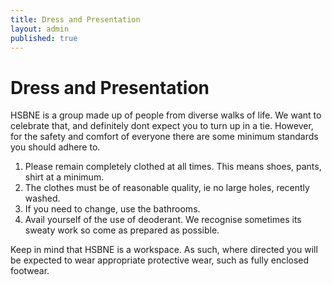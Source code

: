 ```yaml
---
title: Dress and Presentation
layout: admin
published: true
---
```


# Dress and Presentation

HSBNE is a group made up of people from diverse walks of life. We want to celebrate that, and definitely dont expect you to turn up in a tie. However, for the safety and comfort of everyone there are some minimum standards you should adhere to.

1. Please remain completely clothed at all times. This means shoes, pants, shirt at a minimum.
2. The clothes must be of reasonable quality, ie no large holes, recently washed.
3. If you need to change, use the bathrooms.
4. Avail yourself of the use of deoderant. We recognise sometimes its sweaty work so come as prepared as possible.

Keep in mind that HSBNE is a workspace. As such, where directed you will be expected to wear appropriate protective wear, such as fully enclosed footwear.
